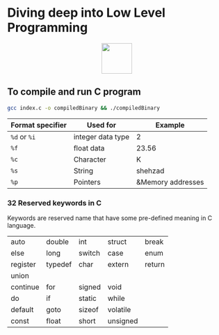 # Diving deep into Low Level Programming

<p align="center">
<img src="https://skillicons.dev/icons?i=c" width="70" /></p>

## To compile and run C program

```bash
gcc index.c -o compiledBinary && ./compiledBinary
```

| **Format specifier** | **Used for**      | **Example**       |
| -------------------- | ----------------- | ----------------- |
| `%d` or `%i`         | integer data type | 2                 |
| `%f`                 | float data        | 23.56             |
| `%c`                 | Character         | K                 |
| `%s`                 | String            | shehzad           |
| `%p`                 | Pointers          | &Memory addresses |

### 32 Reserved keywords in C

Keywords are reserved name that have some pre-defined meaning in C language.

|          |         |        |          |       |
| -------- | ------- | ------ | -------- | ----- |
| auto     | double  | int    | struct   | break |
| else     | long    | switch | case     | enum  |
| register | typedef | char     | extern  | return |
| union    |
| continue | for     | signed | void     |
| do       | if      | static | while    |
| default  | goto    | sizeof | volatile |
| const    | float   | short  | unsigned |
